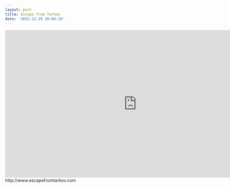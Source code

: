 ```yaml
---
layout: post
title: Escape from Tarkov
date: '2015-12-29 20:08:16'
---
```


<iframe width="853" height="480" src="https://www.youtube.com/embed/IPlnHe9l34E?rel=0" frameborder="0" allowfullscreen></iframe>
http://www.escapefromtarkov.com